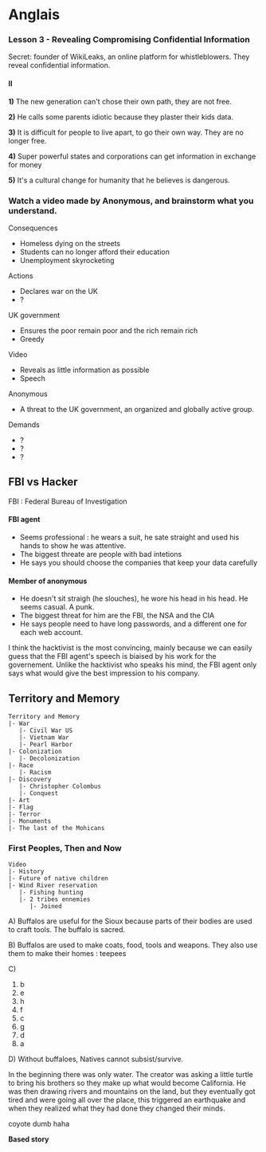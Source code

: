 # Anglais

### Lesson 3 - Revealing Compromising Confidential Information

Secret: founder of WikiLeaks, an online platform for whistleblowers. They reveal confidential information.

#### II

**1)** The new generation can't chose their own path, they are not free.

**2)** He calls some parents idiotic because they plaster their kids data.

**3)** It is difficult for people to live apart, to go their own way. They are no longer free.

**4)** Super powerful states and corporations can get information in exchange for money

**5)** It's a cultural change for humanity that he believes is dangerous.

### Watch a video made by Anonymous, and brainstorm what you understand.

Consequences

- Homeless dying on the streets
- Students can no longer afford their education
- Unemployment skyrocketing

Actions

- Declares war on the UK
- ?

UK government

- Ensures the poor remain poor and the rich remain rich
- Greedy

Video

- Reveals as little information as possible
- Speech

Anonymous

- A threat to the UK government, an organized and globally active group.

Demands

- ?
- ?
- ?

## FBI vs Hacker

FBI : Federal Bureau of Investigation

#### FBI agent

- Seems professional : he wears a suit, he sate straight and used his hands to show he was attentive.
- The biggest threate are people with bad intetions
- He says you should choose the companies that keep your data carefully

#### Member of anonymous

- He doesn't sit straigh (he slouches), he wore his head in his head. He seems casual. A punk.
- The biggest threat for him are the FBI, the NSA and the CIA
- He says people need to have long passwords, and a different one for each web account.

I think the hacktivist is the most convincing, mainly because we can easily guess that the FBI agent's speech is biaised by his work for the governement. Unlike the hacktivist who speaks his mind, the FBI agent only says what would give the best impression to his company.

## Territory and Memory

```
Territory and Memory
|- War
   |- Civil War US
   |- Vietnam War
   |- Pearl Harbor
|- Colonization
   |- Decolonization
|- Race
   |- Racism
|- Discovery
   |- Christopher Colombus
   |- Conquest
|- Art
|- Flag
|- Terror
|- Monuments
|- The last of the Mohicans
```

### First Peoples, Then and Now

```
Video
|- History
|- Future of native children
|- Wind River reservation
   |- Fishing hunting
   |- 2 tribes ennemies
      |- Joined
```

A) Buffalos are useful for the Sioux because parts of their bodies are used to craft tools. The buffalo is sacred.

B) Buffalos are used to make coats, food, tools and weapons. They also use them to make their homes : teepees

C)

1. b
2. e
3. h
4. f
5. c
6. g
7. d
8. a

D) Without buffaloes, Natives cannot subsist/survive.

In the beginning there was only water. The creator was asking a little turtle to bring his brothers so they make up what would become California. He was then drawing rivers and mountains on the land, but they eventually got tired and were going all over the place, this triggered an earthquake and when they realized what they had done they changed their minds.

coyote dumb haha

**Based story**


